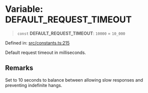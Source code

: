 # Variable: DEFAULT\_REQUEST\_TIMEOUT

> `const` **DEFAULT\_REQUEST\_TIMEOUT**: `10000` = `10_000`

Defined in: [src/constants.ts:215](https://github.com/Nick2bad4u/Uptime-Watcher/blob/main/src/constants.ts#L215)

Default request timeout in milliseconds.

## Remarks

Set to 10 seconds to balance between allowing slow responses and preventing
indefinite hangs.
